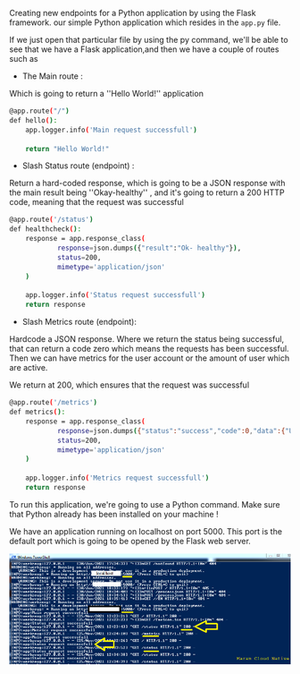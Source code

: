 
Creating new endpoints for a Python application by using the Flask framework.
our simple Python application which resides in the `app.py` file.

If we just open that particular file by using the py command, we'll be able to see that we have a Flask application,and then we have a couple of routes 
such as 
* The Main route :

Which is going to return a ''Hello World!'' application


```sh
@app.route("/") 
def hello():
    app.logger.info('Main request successfull')

    return "Hello World!"
```

* Slash Status route (endpoint) :

Return a hard-coded response, which is going to be a JSON response with the main result being ''Okay-healthy'' , and it's going to return a 200 HTTP code, meaning that the request was successful

```sh
@app.route('/status')
def healthcheck():
    response = app.response_class(
            response=json.dumps({"result":"Ok- healthy"}),
            status=200,
            mimetype='application/json'
    )

    app.logger.info('Status request successfull')
    return response
```

* Slash Metrics route (endpoint):

Hardcode a JSON response. Where we return the status being successful, that can return a code zero which means the requests has been successful. Then we can have metrics for the user account or the amount of user which are active. 

We return at 200, which ensures that the request was successful

```sh
@app.route('/metrics')
def metrics():
    response = app.response_class(
            response=json.dumps({"status":"success","code":0,"data":{"UserCount":140,"UserCountActive":23}}),
            status=200,
            mimetype='application/json'
    )

    app.logger.info('Metrics request successfull')
    return response
```

To run this application, we're going to use a Python command. Make sure that Python already has been installed on your machine !

We have an application running on localhost on port 5000. This port is the default port which is going to be opened by the Flask web server.

![N|Solid](https://github.com/Mqueen15/Cloud-Native-Engineer/blob/main/SUSE%20Linux%20Enterprise%20servers,/Architecture%20Consideration%20for%20Cloud%20Native%20Applications/localhost%20&%20port.png?raw=true)

